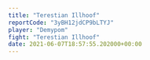 ```yaml
---
title: "Terestian Illhoof"
reportCode: "3yBH12jdCP9bLTYJ"
player: "Demypom"
fight: "Terestian Illhoof"
date: 2021-06-07T18:57:55.202000+00:00
---
```

